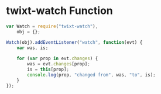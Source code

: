 twixt-watch Function
====================

```js
var Watch = require("twixt-watch"),
    obj = {};

Watch(obj).addEventListener("watch", function(evt) {
    var was, is;
    
    for (var prop in evt.changes) {
        was = evt.changes[prop];
        is = this[prop];
        console.log(prop, "changed from", was, "to", is);
    }
});
```

